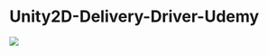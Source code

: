 # Unity2D-Delivery-Driver-Udemy

![](https://github.com/gerardbaholli/Unity2D-Delivery-Driver-Udemy/blob/main/Recordings/movie.gif)
